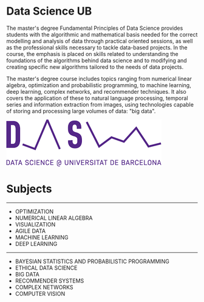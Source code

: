 # Data Science UB



The master's degree Fundamental Principles of Data Science provides students with the algorithmic and mathematical basis needed for the correct modelling and analysis of data through practical oriented sessions, as well as the professional skills necessary to tackle data-based projects. In the course, the emphasis is placed on skills related to understanding the foundations of the algorithms behind data science and to modifying and creating specific new algorithms tailored to the needs of data projects.  

The master's degree course includes topics ranging from numerical linear algebra, optimization and probabilistic programming, to machine learning, deep learning, complex networks, and recommender techniques. It also covers the application of these to natural language processing, temporal series and information extraction from images, using technologies capable of storing and processing large volumes of data: "big data".

![DSLOGO](./img/logo.png)


# Subjects
_________________
* OPTIMIZATION
* NUMERICAL LINEAR ALGEBRA
* VISUALIZATION
* AGILE DATA
* MACHINE LEARNING
* DEEP LEARNING
_________________
* BAYESIAN STATISTICS AND PROBABILISTIC PROGRAMMING
* ETHICAL DATA SCIENCE
* BIG DATA
* RECOMMENDER SYSTEMS
* COMPLEX NETWORKS
* COMPUTER VISION
